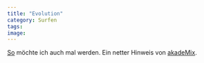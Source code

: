 ```yaml
---
title: "Evolution"
category: Surfen
tags: 
image: 
---
```


[So](http://www.ianhaig.net/men/) möchte ich auch mal werden. Ein netter Hinweis von [akadeMix](http://blog.akademie.de/eintrag/783/das-gruselkabinett-der-internet-freaks).